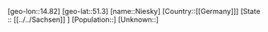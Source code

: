 ﻿---
location: [51.3,14.82]
type: City
tags:
- geo/City


SpocWebEntityId: 32913
isDeleted: false
confidential: public

---
[geo-lon::14.82]
[geo-lat::51.3]
[name::Niesky]
[Country::[[Germany]]]
[State :: [[../../Sachsen]] ]
[Population::]
[Unknown::]

